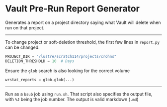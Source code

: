 # Vault Pre-Run Report Generator

Generates a report on a project directory saying what Vault will delete when run on that project.

---

To change project or soft-deletion threshold, the first few lines in `report.py` can be changed.

```python
PROJECT_DIR = "/lustre/scratch114/projects/crohns"
DELETION_THRESHOLD = 10  # Days
```

Ensure the `glob` search is also looking for the correct volume

```python
wrstat_reports = glob.glob(...)
```

---

Run as a `bsub` job using `run.sh`. That script also specifies the output file, with `%J` being the job number. The output is valid markdown (`.md`)